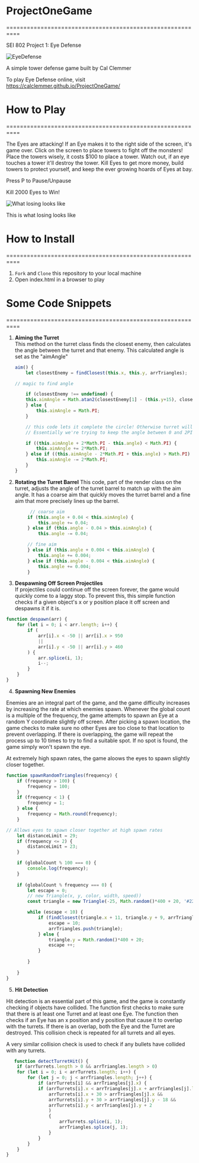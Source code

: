# ProjectOneGame
==========================================================

SEI 802 Project 1: Eye Defense

![EyeDefense](EyeDefense.png)

A simple tower defense game built by Cal Clemmer

To play Eye Defense online, visit https://calclemmer.github.io/ProjectOneGame/

# How to Play
==========================================================

The Eyes are attacking! If an Eye makes it to the right side of the screen, it's game over. Click on the screen to place towers to fight off the monsters! Place the towers wisely, it costs $100 to place a tower. Watch out, if an eye touches a tower it'll destroy the tower. Kill Eyes to get more money, build towers to protect yourself, and keep the ever growing hoards of Eyes at bay.  
  
Press P to Pause/Unpause 

Kill 2000 Eyes to Win!  
  

![What losing looks like](GameOver.png)

This is what losing looks like

# How to Install 
==========================================================
1. <code>Fork</code> and <code>Clone</code> this repository to your local machine 
2. Open index.html in a browser to play 

# Some Code Snippets
==========================================================

1.  <b>Aiming the Turret</b><br>
This method on the turret class finds the closest enemy, then calculates the angle between the turret and that enemy. This calculated angle is set as the "aimAngle"<br>
    ```javascript
    aim() {
        let closestEnemy = findClosest(this.x, this.y, arrTriangles);

    // magic to find angle 

        if (closestEnemy !== undefined) {
        this.aimAngle = Math.atan2(closestEnemy[1] - (this.y+15), closestEnemy[0] - (this.x+15));
        } else {
            this.aimAngle = Math.PI;
        }

        // this code lets it complete the circle! Otherwise turret will never cross the Pi rad (180 degree) angle, and spin the other way around instead even when that path is far longer
        // Essentially we're trying to keep the angle between 0 and 2PI rad

        if ((this.aimAngle + 2*Math.PI - this.angle) < Math.PI) {
            this.aimAngle += 2*Math.PI;
        } else if ((this.aimAngle - 2*Math.PI + this.angle) > Math.PI) {
            this.aimAngle -= 2*Math.PI;
        }
    }
    ```

2. <b>Rotating the Turret Barrel</b> This code, part of the render class on the turret, adjusts the angle of the turret barrel to match up with the aim angle. It has a coarse aim that quickly moves the turret barrel and a fine aim that more precisely lines up the barrel. 

```javascript 
         // coarse aim 
        if (this.angle + 0.04 < this.aimAngle) {
            this.angle += 0.04;
        } else if (this.angle - 0.04 > this.aimAngle) {
            this.angle -= 0.04;

        // fine aim 
        } else if (this.angle + 0.004 < this.aimAngle) {
            this.angle += 0.004;
        } else if (this.angle - 0.004 < this.aimAngle) {
            this.angle += 0.004;
        }
```

3. <b>Despawning Off Screen Projectiles</b><br>
If projectiles could continue off the screen forever, the game would quickly come to a laggy stop. To prevent this, this simple function checks if a given object's x or y position place it off screen and despawns it if it is. 
  
```javascript 
function despawn(arr) {
    for (let i = 0; i < arr.length; i++) {
        if (
            arr[i].x < -50 || arr[i].x > 950 
            ||
            arr[i].y < -50 || arr[i].y > 460
        ) {
            arr.splice(i, 1);
            i--;
        }
    }
}
```  

4.  <b>Spawning New Enemies</b><br>  
   
   Enemies are an integral part of the game, and the game difficulty increases by increasing the rate at which enemies spawn. Whenever the global count is a multiple of the frequency, the game attempts to spawn an Eye at a random Y coordinate slightly off screen. After picking a spawn location, the game checks to make sure no other Eyes are too close to that location to prevent overlapping. If there is overlapping, the game will repeat the process up to 10 times to try to find a suitable spot. If no spot is found, the game simply won't spawn the eye.  
     
   At extremely high spawn rates, the game aloows the eyes to spawn slightly closer together. 

```javascript 
function spawnRandomTriangles(frequency) {
    if (frequency > 100) {
        frequency = 100;
    }
    if (frequency < 1) {
        frequency = 1;
    } else {
        frequency = Math.round(frequency);
    }

// Allows eyes to spawn closer together at high spawn rates  
    let distanceLimit = 29;
    if (frequency <= 2) {
        distanceLimit = 23;
    }

    if (globalCount % 100 === 0) {
        console.log(frequency);
    }
    
    if (globalCount % frequency === 0) {
        let escape = 0;
        // new Triangle(x, y, color, width, speed))
        const triangle = new Triangle(-25, Math.random()*400 + 20, '#228B22', 21, 1);

        while (escape < 10) {
            if (findClosest(triangle.x + 11, triangle.y + 9, arrTriangles, 'distance') > distanceLimit || arrTriangles.length === 0) {
                escape = 10;
                arrTriangles.push(triangle);
            } else {
                triangle.y = Math.random()*400 + 20;
                escape ++;
            }
        
        }
    
    }
}
```

5. <b>Hit Detection</b><br> 
 
 Hit detection is an essential part of this game, and the game is constantly checking if objects have collided. The function first checks to make sure that there is at least one Turret and at least one Eye. The function then checks if an Eye has an x position and y position that cause it to overlap with the turrets. If there is an overlap, both the Eye and the Turret are destroyed. This collision check is repeated for all turrets and all eyes.   

 A very similar collision check is used to check if any bullets have collided with any turrets.
   
```javascript
   function detectTurretHit() {
    if (arrTurrets.length > 0 && arrTriangles.length > 0)
    for (let i = 0; i < arrTurrets.length; i++) {
        for (let j = 0; j < arrTriangles.length; j++) {
            if (arrTurrets[i] && arrTriangles[j].x) {
            if (arrTurrets[i].x < arrTriangles[j].x + arrTriangles[j].length &&
                arrTurrets[i].x + 30 > arrTriangles[j].x &&
                arrTurrets[i].y + 30 > arrTriangles[j].y - 18 &&
                arrTurrets[i].y < arrTriangles[j].y + 2
                ) 
                {
                    arrTurrets.splice(i, 1);
                    arrTriangles.splice(j, 1);
                }
            }
        }
    }
}
```
